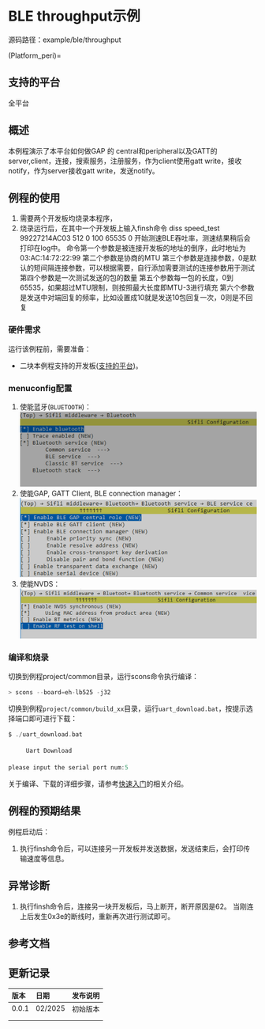 # BLE throughput示例

源码路径：example/ble/throughput

(Platform_peri)=
## 支持的平台
<!-- 支持哪些板子和芯片平台 -->
全平台

## 概述
<!-- 例程简介 -->
本例程演示了本平台如何做GAP 的 central和peripheral以及GATT的server,client，连接，搜索服务，注册服务，作为client使用gatt write，接收notify，作为server接收gatt write，发送notify。


## 例程的使用
<!-- 说明如何使用例程，比如连接哪些硬件管脚观察波形，编译和烧写可以引用相关文档。
对于rt_device的例程，还需要把本例程用到的配置开关列出来，比如PWM例程用到了PWM1，需要在onchip菜单里使能PWM1 -->
1. 需要两个开发板均烧录本程序，
2. 烧录运行后，在其中一个开发板上输入finsh命令
diss speed_test 99227214AC03 512 0 100 65535 0
开始测速BLE吞吐率，测速结果稍后会打印在log中。
命令第一个参数是被连接开发板的地址的倒序，此时地址为03:AC:14:72:22:99
第二个参数是协商的MTU
第三个参数是连接参数，0是默认的短间隔连接参数，可以根据需要，自行添加需要测试的连接参数用于测试
第四个参数是一次测试发送的包的数量
第五个参数每一包的长度，0到65535，如果超过MTU限制，则按照最大长度即MTU-3进行填充
第六个参数是发送中对端回复的频率，比如设置成10就是发送10包回复一次，0则是不回复


### 硬件需求
运行该例程前，需要准备：
+ 二块本例程支持的开发板([支持的平台](#Platform_peri))。

### menuconfig配置
1. 使能蓝牙(`BLUETOOTH`)：\
![BLUETOOTH](./assets/bluetooth.png)
2. 使能GAP, GATT Client, BLE connection manager：\
![BLE MIX](./assets/gap_gatt_ble_cm.png)
3. 使能NVDS：\
![NVDS](./assets/bt_nvds.png)


### 编译和烧录
切换到例程project/common目录，运行scons命令执行编译：
```c
> scons --board=eh-lb525 -j32
```
切换到例程`project/common/build_xx`目录，运行`uart_download.bat`，按提示选择端口即可进行下载：
```c
$ ./uart_download.bat

     Uart Download

please input the serial port num:5
```
关于编译、下载的详细步骤，请参考[快速入门](/quickstart/get-started.md)的相关介绍。

## 例程的预期结果
<!-- 说明例程运行结果，比如哪几个灯会亮，会打印哪些log，以便用户判断例程是否正常运行，运行结果可以结合代码分步骤说明 -->
例程启动后：
1. 执行finsh命令后，可以连接另一开发板并发送数据，发送结束后，会打印传输速度等信息。


## 异常诊断
1. 执行finsh命令后，连接另一块开发板后，马上断开，断开原因是62。
当刚连上后发生0x3e的断线时，重新再次进行测试即可。


## 参考文档
<!-- 对于rt_device的示例，rt-thread官网文档提供的较详细说明，可以在这里添加网页链接，例如，参考RT-Thread的[RTC文档](https://www.rt-thread.org/document/site/#/rt-thread-version/rt-thread-standard/programming-manual/device/rtc/rtc) -->

## 更新记录
|版本 |日期   |发布说明 |
|:---|:---|:---|
|0.0.1 |02/2025 |初始版本 |
| | | |
| | | |
